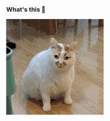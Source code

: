 ### What's this 🤔
![cat](https://github.com/Teemwu/Teemwu/blob/master/lsnjZGEn2pjOwzBN8gAUll7kCUA7de1E.gif?raw=true)

<!--**Teemwu/Teemwu** is a ✨ _special_ ✨ repository because its `README.md` (this file) appears on your GitHub profile.

Here are some ideas to get you started:

- 🔭 I’m currently working on ...
- 🌱 I’m currently learning ...
- 👯 I’m looking to collaborate on ...
- 🤔 I’m looking for help with ...
- 💬 Ask me about ...
- 📫 How to reach me: ...
- 😄 Pronouns: ...
- ⚡ Fun fact: ...
-->
